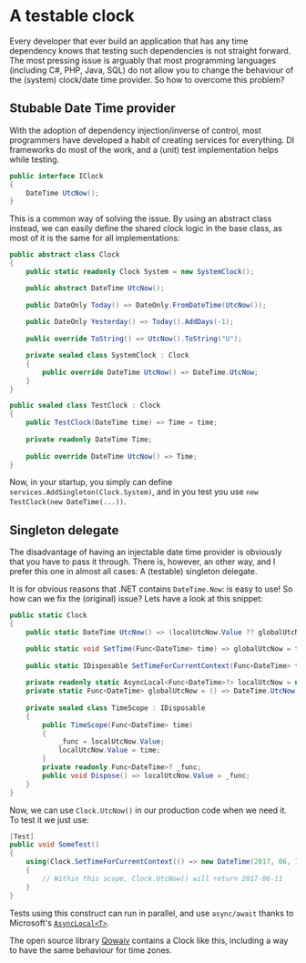 ﻿# A testable clock
Every developer that ever build an application that has any time dependency
knows that testing such dependencies is not straight forward. The most pressing
issue is arguably that most programming languages (including C#, PHP, Java, SQL)
do not allow you to change the behaviour of the (system) clock/date time provider.
So how to overcome this problem?

## Stubable Date Time provider
With the adoption of dependency injection/inverse of control, most programmers
have developed a habit of creating services for everything. DI frameworks do
most of the work, and a (unit) test implementation helps while testing.

``` C#
public interface IClock
{
    DateTime UtcNow();
}
```

This is a common way of solving the issue. By using an abstract class instead,
we can easily define the shared clock logic in the base class, as most of it
is the same for all implementations:

``` C#
public abstract class Clock
{
    public static readonly Clock System = new SystemClock();

    public abstract DateTime UtcNow();
    
    public DateOnly Today() => DateOnly.FromDateTime(UtcNow());
    
    public DateOnly Yesterday() => Today().AddDays(-1);
    
    public override ToString() => UtcNow().ToString("U");

    private sealed class SystemClock : Clock
    {
        public override DateTime UtcNow() => DateTime.UtcNow;
    }
}

public sealed class TestClock : Clock
{
    public TestClock(DateTime time) => Time = time;
    
    private readonly DateTime Time;
    
    public override DateTime UtcNow() => Time;
}
```

Now, in your startup, you simply can define `services.AddSingleton(Clock.System)`,
and in you test you use `new TestClock(new DateTime(...))`.

## Singleton delegate
The disadvantage of having an injectable date time provider is obviously that
you have to pass it through. There is, however, an other way, and I prefer this
one in almost all cases: A (testable) singleton delegate.

It is for obvious reasons that .NET contains `DateTime.Now`: is easy to use!
So how can we fix the (original) issue? Lets have a look at this snippet:

``` C#
public static Clock
{
    public static DateTime UtcNow() => (localUtcNow.Value ?? globalUtcNow).Invoke();

    public static void SetTime(Func<DateTime> time) => globalUtcNow = time;
    
    public static IDisposable SetTimeForCurrentContext(Func<DateTime> time) => new TimeScope(time);
    
    private readonly static AsyncLocal<Func<DateTime>?> localUtcNow = new();
    private static Func<DateTime> globalUtcNow = () => DateTime.UtcNow;
    
    private sealed class TimeScope : IDisposable
    {
        public TimeScope(Func<DateTime> time)
        {
            _func = localUtcNow.Value;
            localUtcNow.Value = time;
        }
        private readonly Func<DateTime>? _func;
        public void Dispose() => localUtcNow.Value = _func;
    }
}
```

Now, we can use `Clock.UtcNow()` in our production code when we need it. To
test it we just use:

``` C#
[Test]
public void SomeTest()
{
    using(Clock.SetTimeForCurrentContext(() => new DateTime(2017, 06, 11)))
    {
        // Within this scope, Clock.UtcNow() will return 2017-06-11
    }
}
```

Tests using this construct can run in parallel, and use `async/await` thanks to
Microsoft's [`AsyncLocal<T>`](https://learn.microsoft.com/en-us/dotnet/api/system.threading.asynclocal-1).

The open source library [Qowaiv](https://github.com/Qowaiv/Qowaiv) contains a
Clock like this, including a way to have the same behaviour for time zones.
